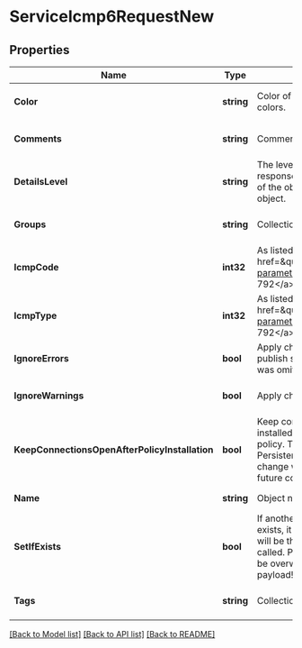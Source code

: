 # ServiceIcmp6RequestNew

## Properties
Name | Type | Description | Notes
------------ | ------------- | ------------- | -------------
**Color** | **string** | Color of the object. Should be one of existing colors. | [optional] [default to null]
**Comments** | **string** | Comments string. | [optional] [default to null]
**DetailsLevel** | **string** | The level of detail for some of the fields in the response can vary from showing only the UID value of the object to a fully detailed representation of the object. | [optional] [default to null]
**Groups** | **string** | Collection of group identifiers. | [optional] [default to null]
**IcmpCode** | **int32** | As listed in: &lt;a href&#x3D;\&quot;http://www.iana.org/assignments/icmp-parameters\&quot; target&#x3D;\&quot;_blank\&quot;&gt;RFC 792&lt;/a&gt;. | [optional] [default to null]
**IcmpType** | **int32** | As listed in: &lt;a href&#x3D;\&quot;http://www.iana.org/assignments/icmp-parameters\&quot; target&#x3D;\&quot;_blank\&quot;&gt;RFC 792&lt;/a&gt;. | [optional] [default to null]
**IgnoreErrors** | **bool** | Apply changes ignoring errors. You won&#39;t be able to publish such a changes. If ignore-warnings flag was omitted - warnings will also be ignored. | [optional] [default to null]
**IgnoreWarnings** | **bool** | Apply changes ignoring warnings. | [optional] [default to null]
**KeepConnectionsOpenAfterPolicyInstallation** | **bool** | Keep connections open after policy has been installed even if they are not allowed under the new policy. This overrides the settings in the Connection Persistence page. If you change this property, the change will not affect open connections, but only future connections. | [optional] [default to null]
**Name** | **string** | Object name. Should be unique in the domain. | [default to null]
**SetIfExists** | **bool** | If another object with the same identifier already exists, it will be updated. The command behaviour will be the same as if originally a set command was called. Pay attention that original object&#39;s fields will be overwritten by the fields provided in the request payload! | [optional] [default to null]
**Tags** | **string** | Collection of tag identifiers. | [optional] [default to null]

[[Back to Model list]](../README.md#documentation-for-models) [[Back to API list]](../README.md#documentation-for-api-endpoints) [[Back to README]](../README.md)



